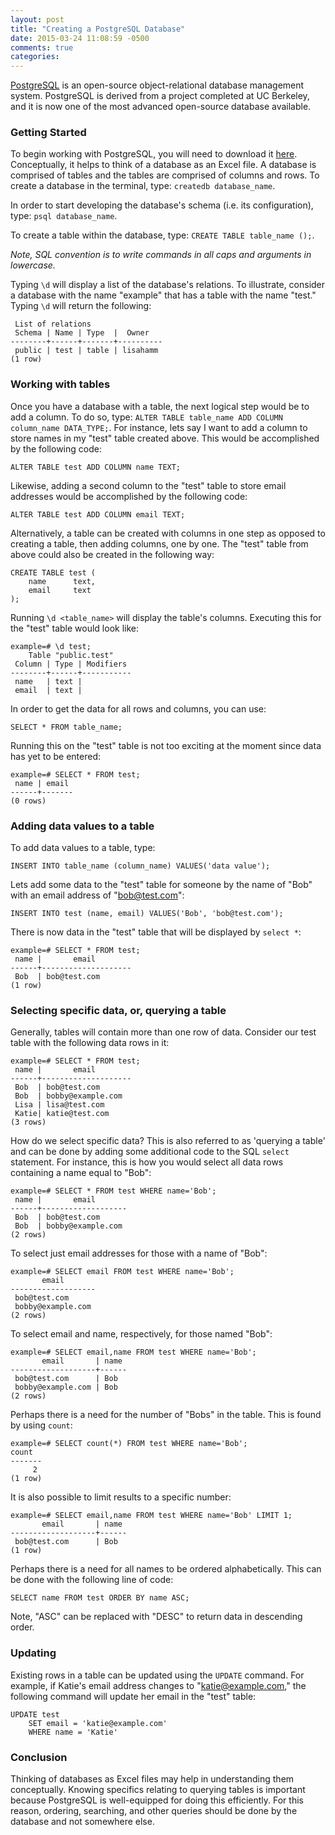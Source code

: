 ```yaml
---
layout: post
title: "Creating a PostgreSQL Database"
date: 2015-03-24 11:08:59 -0500
comments: true
categories:
---
```


[PostgreSQL](http://www.postgresql.org/) is an open-source object-relational database management system. PostgreSQL is derived from a project completed at UC Berkeley, and it is now one of the most advanced open-source database available.
<!--more-->

### Getting Started

To begin working with PostgreSQL, you will need to download it [here](http://www.postgresql.org/download/). Conceptually, it helps to think of a database as an Excel file. A database is comprised of tables and the tables are comprised of columns and rows. To create a database in the terminal, type: `createdb database_name`.


In order to start developing the database's schema (i.e. its configuration), type: `psql database_name`.

To create a table within the database, type: `CREATE TABLE table_name ();`.<br>

_Note, SQL convention is to write commands in all caps and arguments in lowercase._<br>

Typing `\d` will display a list of the database's relations. To illustrate, consider a database with the name "example" that has a table with the name "test." Typing `\d` will return the following:

```
 List of relations
 Schema | Name | Type  |  Owner
--------+------+-------+----------
 public | test | table | lisahamm
(1 row)
```

### Working with tables

Once you have a database with a table, the next logical step would be to add a column. To do so, type: `ALTER TABLE table_name ADD COLUMN column_name DATA_TYPE;`. For instance, lets say I want to add a column to store names in my "test" table created above. This would be accomplished by the following code:

```
ALTER TABLE test ADD COLUMN name TEXT;
```
Likewise, adding a second column to the "test" table to store email addresses would be accomplished by the following code:

```
ALTER TABLE test ADD COLUMN email TEXT;
```

Alternatively, a table can be created with columns in one step as opposed to creating a table, then adding columns, one by one. The "test" table from above could also be created in the following way:

```
CREATE TABLE test (
    name      text,
    email     text
);
```

Running `\d <table_name>` will display the table's columns. Executing this for the "test" table would look like:

```
example=# \d test;
    Table "public.test"
 Column | Type | Modifiers
--------+------+-----------
 name   | text |
 email  | text |
```

In order to get the data for all rows and columns, you can use:

```
SELECT * FROM table_name;
```
Running this on the "test" table is not too exciting at the moment since data has yet to be entered:

```
example=# SELECT * FROM test;
 name | email
------+-------
(0 rows)
```

### Adding data values to a table

To add data values to a table, type:

```
INSERT INTO table_name (column_name) VALUES('data value');
```
Lets add some data to the "test" table for someone by the name of "Bob" with an email address of "bob@test.com":

```
INSERT INTO test (name, email) VALUES('Bob', 'bob@test.com');
```

There is now data in the "test" table that will be displayed by `select *`:

```
example=# SELECT * FROM test;
 name |       email
------+--------------------
 Bob  | bob@test.com
(1 row)
```

### Selecting specific data, or, querying a table

Generally, tables will contain more than one row of data. Consider our test table with the following data rows in it:

```
example=# SELECT * FROM test;
 name |       email
------+--------------------
 Bob  | bob@test.com
 Bob  | bobby@example.com
 Lisa | lisa@test.com
 Katie| katie@test.com
(3 rows)
```
How do we select specific data? This is also referred to as 'querying a table' and can be done by adding some additional code to the SQL `select` statement. For instance, this is how you would select all data rows containing a name equal to "Bob":

```
example=# SELECT * FROM test WHERE name='Bob';
 name |       email
------+-------------------
 Bob  | bob@test.com
 Bob  | bobby@example.com
(2 rows)
```

To select just email addresses for those with a name of "Bob":

```
example=# SELECT email FROM test WHERE name='Bob';
       email
-------------------
 bob@test.com
 bobby@example.com
(2 rows)
```

To select email and name, respectively, for those named "Bob":

```
example=# SELECT email,name FROM test WHERE name='Bob';
       email       | name
-------------------+------
 bob@test.com      | Bob
 bobby@example.com | Bob
(2 rows)
```

Perhaps there is a need for the number of "Bobs" in the table. This is found by using `count`:

```
example=# SELECT count(*) FROM test WHERE name='Bob';
count
-------
     2
(1 row)
```
It is also possible to limit results to a specific number:

```
example=# SELECT email,name FROM test WHERE name='Bob' LIMIT 1;
       email       | name
-------------------+------
 bob@test.com      | Bob
(1 row)
```
Perhaps there is a need for all names to be ordered alphabetically. This can be done with the following line of code:

```
SELECT name FROM test ORDER BY name ASC;
```

Note, "ASC" can be replaced with "DESC" to return data in descending order.

### Updating

Existing rows in a table can be updated using the `UPDATE` command. For example, if Katie's email address changes to "katie@example.com," the following command will update her email in the "test" table:

```
UPDATE test
    SET email = 'katie@example.com'
    WHERE name = 'Katie'
```

### Conclusion

Thinking of databases as Excel files may help in understanding them conceptually. Knowing specifics relating to querying tables is important because PostgreSQL is well-equipped for doing this efficiently. For this reason, ordering, searching, and other queries should be done by the database and not somewhere else.



